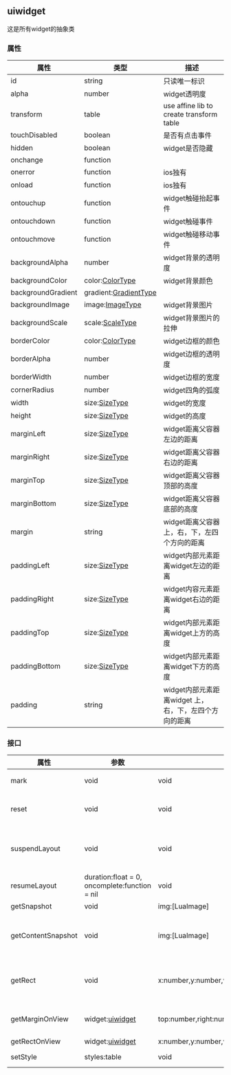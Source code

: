 ## uiwidget
这是所有widget的抽象类

### 属性
| 属性      | 类型          | 描述   |
| ------------- | ------------- | ------------- |
| id | string | 只读唯一标识 |
| alpha | number | widget透明度 |
| transform | table | use affine lib to create transform table |
| touchDisabled | boolean | 是否有点击事件 |
| hidden | boolean | widget是否隐藏 |
| onchange | function | |
| onerror | function |ios独有 |
| onload | function |ios独有 |
| ontouchup | function |widget触碰抬起事件 |
| ontouchdown | function |widget触碰事件 |
| ontouchmove | function |widget触碰移动事件 |
| backgroundAlpha | number | widget背景的透明度 |
| backgroundColor | color:[ColorType](../common/colortype.md) | widget背景颜色|
| backgroundGradient | gradient:[GradientType](../common/gradienttype.md) | |
| backgroundImage | image:[ImageType](../common/imagetype.md) |widget背景图片 |
| backgroundScale | scale:[ScaleType](../common/scaletype.md) |widget背景图片的拉伸 |
| borderColor | color:[ColorType](../common/colortype.md) |widget边框的颜色 |
| borderAlpha | number |widget边框的透明度 |
| borderWidth | number |widget边框的宽度 |
| cornerRadius | number | widget四角的弧度|
| width | size:[SizeType](../common/sizetype.md) |widget的宽度 |
| height | size:[SizeType](../common/sizetype.md) |widget的高度 |
| marginLeft | size:[SizeType](../common/sizetype.md) |widget距离父容器左边的距离 |
| marginRight | size:[SizeType](../common/sizetype.md) |widget距离父容器右边的距离 |
| marginTop | size:[SizeType](../common/sizetype.md) |widget距离父容器顶部的高度 |
| marginBottom | size:[SizeType](../common/sizetype.md) |widget距离父容器底部的高度 |
| margin | string | widget距离父容器 上，右，下，左四个方向的距离 |
| paddingLeft | size:[SizeType](../common/sizetype.md) | widget内部元素距离widget左边的距离 |
| paddingRight | size:[SizeType](../common/sizetype.md) |widget内容元素距离widget右边的距离 |
| paddingTop | size:[SizeType](../common/sizetype.md) |widget内部元素距离widget上方的高度 |
| paddingBottom | size:[SizeType](../common/sizetype.md) |widget内部元素距离widget下方的高度 |
| padding | string | widget内部元素距离widget 上，右，下，左四个方向的距离 |

### 接口
| 属性      | 参数    | 返回   | 描述   |
| ------------- | ------------- | ------------- | ------------- |
| mark | void | void | 保存widget当前的状态 |
| reset | void | void | 重置widget状态恢复到保存的时候|
| suspendLayout | void | void | suspend layout in order to do layout transaction. |
| resumeLayout | duration:float = 0, oncomplete:function = nil | void | commit layout changes |
| getSnapshot | void | img:[LuaImage] | widget截图|
| getContentSnapshot | void | img:[LuaImage] | take content snapshot of this widget |
| getRect | void | x:number,y:number,width:number,height:number | 获取widget在容器内的水平位置和大小 |
| getMarginOnView | widget:[uiwidget](uiwidget.md) | top:number,right:number,bottom:number,left:number | 获取widget在容器上下左右的位置|
| getRectOnView | widget:[uiwidget](uiwidget.md) | x:number,y:number,width:number,height:number | |
| setStyle | styles:table | void | merge style table |
